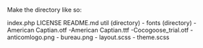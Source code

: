 

Make the directory like so:

index.php
LICENSE
README.md
util (directory)
    - fonts (directory)
         -American Captian.otf
         -American Captian.ttf
         -Cocogoose_trial.otf
     - anticomlogo.png
     - bureau.png
     - layout.scss
     - theme.scss
